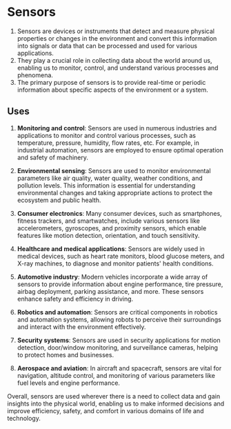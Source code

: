 # Sensors
1. Sensors are devices or instruments that detect and measure physical properties or changes in the environment and convert this information into signals or data that can be processed and used for various applications. 
2. They play a crucial role in collecting data about the world around us, enabling us to monitor, control, and understand various processes and phenomena.
3. The primary purpose of sensors is to provide real-time or periodic information about specific aspects of the environment or a system. 

## Uses
1. **Monitoring and control**: Sensors are used in numerous industries and applications to monitor and control various processes, such as temperature, pressure, humidity, flow rates, etc. For example, in industrial automation, sensors are employed to ensure optimal operation and safety of machinery.

2. **Environmental sensing**: Sensors are used to monitor environmental parameters like air quality, water quality, weather conditions, and pollution levels. This information is essential for understanding environmental changes and taking appropriate actions to protect the ecosystem and public health.

3. **Consumer electronics**: Many consumer devices, such as smartphones, fitness trackers, and smartwatches, include various sensors like accelerometers, gyroscopes, and proximity sensors, which enable features like motion detection, orientation, and touch sensitivity.

4. **Healthcare and medical applications**: Sensors are widely used in medical devices, such as heart rate monitors, blood glucose meters, and X-ray machines, to diagnose and monitor patients' health conditions.

5. **Automotive industry**: Modern vehicles incorporate a wide array of sensors to provide information about engine performance, tire pressure, airbag deployment, parking assistance, and more. These sensors enhance safety and efficiency in driving.

6. **Robotics and automation**: Sensors are critical components in robotics and automation systems, allowing robots to perceive their surroundings and interact with the environment effectively.

7. **Security systems**: Sensors are used in security applications for motion detection, door/window monitoring, and surveillance cameras, helping to protect homes and businesses.

8. **Aerospace and aviation**: In aircraft and spacecraft, sensors are vital for navigation, altitude control, and monitoring of various parameters like fuel levels and engine performance.

Overall, sensors are used wherever there is a need to collect data and gain insights into the physical world, enabling us to make informed decisions and improve efficiency, safety, and comfort in various domains of life and technology.